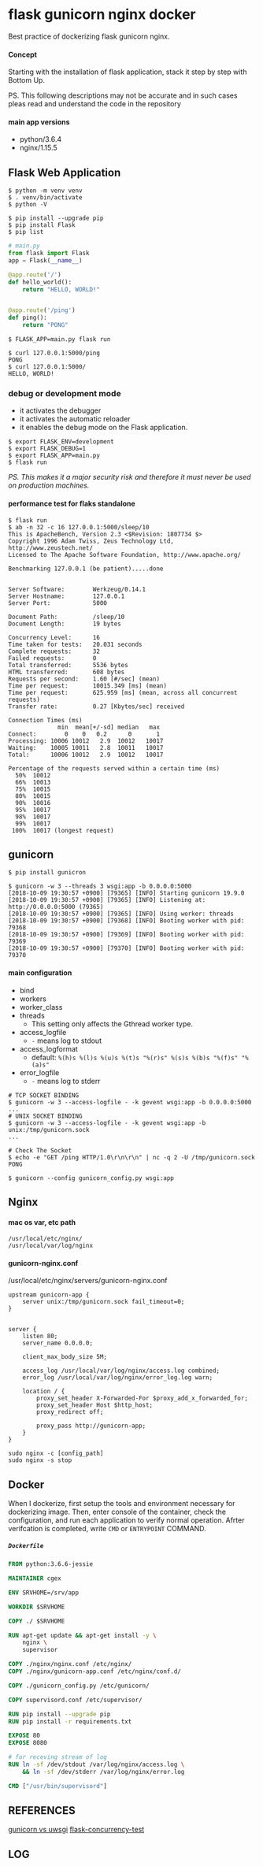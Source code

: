 # flask gunicorn nginx docker
Best practice of dockerizing flask gunicorn nginx.

#### Concept
Starting with the installation of flask application, stack it step by step with Bottom Up.

PS. This following descriptions may not be accurate and in such cases pleas read and understand the code in the repository

#### main app versions
* python/3.6.4
* nginx/1.15.5

## Flask Web Application

```
$ python -m venv venv
$ . venv/bin/activate
$ python -V
```

```
$ pip install --upgrade pip
$ pip install Flask
$ pip list
```


```python
# main.py
from flask import Flask
app = Flask(__name__)

@app.route('/')
def hello_world():
	return "HELLO, WORLD!"


@app.route('/ping')
def ping():
	return "PONG"
```


```
$ FLASK_APP=main.py flask run
```

```
$ curl 127.0.0.1:5000/ping
PONG
$ curl 127.0.0.1:5000/
HELLO, WORLD!
```

### debug or development mode
- it activates the debugger
- it activates the automatic reloader
- it enables the debug mode on the Flask application.

```
$ export FLASK_ENV=development
$ export FLASK_DEBUG=1
$ export FLASK_APP=main.py
$ flask run
```

*PS. This makes it a major security risk and therefore it must never be used on production machines.*

#### performance test for flaks standalone
```
$ flask run
$ ab -n 32 -c 16 127.0.0.1:5000/sleep/10
This is ApacheBench, Version 2.3 <$Revision: 1807734 $>
Copyright 1996 Adam Twiss, Zeus Technology Ltd, http://www.zeustech.net/
Licensed to The Apache Software Foundation, http://www.apache.org/

Benchmarking 127.0.0.1 (be patient).....done


Server Software:        Werkzeug/0.14.1
Server Hostname:        127.0.0.1
Server Port:            5000

Document Path:          /sleep/10
Document Length:        19 bytes

Concurrency Level:      16
Time taken for tests:   20.031 seconds
Complete requests:      32
Failed requests:        0
Total transferred:      5536 bytes
HTML transferred:       608 bytes
Requests per second:    1.60 [#/sec] (mean)
Time per request:       10015.349 [ms] (mean)
Time per request:       625.959 [ms] (mean, across all concurrent requests)
Transfer rate:          0.27 [Kbytes/sec] received

Connection Times (ms)
              min  mean[+/-sd] median   max
Connect:        0    0   0.2      0       1
Processing: 10006 10012   2.9  10012   10017
Waiting:    10005 10011   2.8  10011   10017
Total:      10006 10012   2.9  10012   10017

Percentage of the requests served within a certain time (ms)
  50%  10012
  66%  10013
  75%  10015
  80%  10015
  90%  10016
  95%  10017
  98%  10017
  99%  10017
 100%  10017 (longest request)
```


## gunicorn
```
$ pip install gunicron
```

```
$ gunicorn -w 3 --threads 3 wsgi:app -b 0.0.0.0:5000
[2018-10-09 19:30:57 +0900] [79365] [INFO] Starting gunicorn 19.9.0
[2018-10-09 19:30:57 +0900] [79365] [INFO] Listening at: http://0.0.0.0:5000 (79365)
[2018-10-09 19:30:57 +0900] [79365] [INFO] Using worker: threads
[2018-10-09 19:30:57 +0900] [79368] [INFO] Booting worker with pid: 79368
[2018-10-09 19:30:57 +0900] [79369] [INFO] Booting worker with pid: 79369
[2018-10-09 19:30:57 +0900] [79370] [INFO] Booting worker with pid: 79370
```


#### main configuration
* bind
* workers
* worker_class
* threads
	* This setting only affects the Gthread worker type.
* access_logfile
	* `-` means log to stdout	
* access_logformat
	* default: `%(h)s %(l)s %(u)s %(t)s "%(r)s" %(s)s %(b)s "%(f)s" "%(a)s"`
* error_logfile
	* `-` means log to stderr 	



```
# TCP SOCKET BINDING
$ gunicorn -w 3 --access-logfile - -k gevent wsgi:app -b 0.0.0.0:5000
...
# UNIX SOCKET BINDING
$ gunicorn -w 3 --access-logfile - -k gevent wsgi:app -b unix:/tmp/gunicorn.sock
...

# Check The Socket
$ echo -e "GET /ping HTTP/1.0\r\n\r\n" | nc -q 2 -U /tmp/gunicorn.sock
PONG
```

```
$ gunicorn --config gunicorn_config.py wsgi:app
```

## Nginx

#### mac os var, etc path
```
/usr/local/etc/nginx/
/usr/local/var/log/nginx
```

#### gunicorn-nginx.conf
/usr/local/etc/nginx/servers/gunicorn-nginx.conf

```
upstream gunicorn-app {
    server unix:/tmp/gunicorn.sock fail_timeout=0;
}


server {
    listen 80;
    server_name 0.0.0.0;

    client_max_body_size 5M;

    access_log /usr/local/var/log/nginx/access.log combined;
    error_log /usr/local/var/log/nginx/error_log.log warn;

    location / {
        proxy_set_header X-Forwarded-For $proxy_add_x_forwarded_for;
        proxy_set_header Host $http_host;
        proxy_redirect off;

        proxy_pass http://gunicorn-app;
    }
}
```

```
sudo nginx -c [config_path]
sudo nginx -s stop
```

## Docker

When I dockerize, first setup the tools and environment necessary for dockerizing image. Then, enter console of the container, check the configuration, and run each application to verify normal operation.
Afrter verifcation is completed, write `CMD` or `ENTRYPOINT` COMMAND. 


##### `Dockerfile`
```dockerfile
FROM python:3.6.6-jessie

MAINTAINER cgex

ENV SRVHOME=/srv/app

WORKDIR $SRVHOME

COPY ./ $SRVHOME

RUN apt-get update && apt-get install -y \
    nginx \
    supervisor

COPY ./nginx/nginx.conf /etc/nginx/
COPY ./nginx/gunicorn-app.conf /etc/nginx/conf.d/

COPY ./gunicorn_config.py /etc/gunicorn/

COPY supervisord.conf /etc/supervisor/

RUN pip install --upgrade pip
RUN pip install -r requirements.txt

EXPOSE 80
EXPOSE 8080

# for receving stream of log 
RUN ln -sf /dev/stdout /var/log/nginx/access.log \
    && ln -sf /dev/stderr /var/log/nginx/error.log

CMD ["/usr/bin/supervisord"]

```


## REFERENCES
[gunicorn vs uwsgi](http://devspark.tistory.com/entry/gunicorn-vs-uwsgi)
[flask-concurrency-test](https://winterj.me/flask-concurrency-test/)


## LOG
